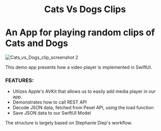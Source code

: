 <h1 align="center">Cats Vs Dogs Clips</h1>

# An App for playing random clips of Cats and Dogs

![Cats_vs_Dogs_clip_screenshot 2](https://github.com/boyfriendnibluefairy/Cats-Vs-Dogs-Video-Clips/assets/30497886/53ec27ac-3c7f-40e2-8e41-75e3a00c05bf)

This demo app presents how a video player is implemented in SwiftUI.

### FEATURES:
* Utlizes Apple's AVKit that allows us to easily add media player in our app.
* Demonstrates how to call REST API
* Decode JSON data, fetched from Pexel API, using the load function
* Save JSON data to our SwiftUI Model

The structure is largely based on Stephanie Diep's workflow.


